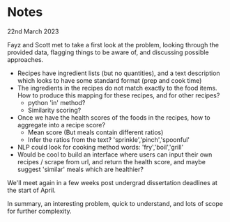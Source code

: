 # Notes
22nd March 2023

Fayz and Scott met to take a first look at the problem, looking through the provided data, flagging things to be aware of, and discussing possible approaches.

- Recipes have ingredient lists (but no quantities), and a text description which looks to have some standard format (prep and cook time)
- The ingredients in the recipes do not match exactly to the food items. How to produce this mapping for these recipes, and for other recipes?
  - python 'in' method?
  - Similarity scoring?
- Once we have the health scores of the foods in the recipes, how to aggregate into a recipe score?
  - Mean score (But meals contain different ratios)
  - Infer the ratios from the text? 'sprinkle','pinch','spoonful'
- NLP could look for cooking method words: 'fry','boil','grill'
- Would be cool to build an interface where users can input their own recipes / scrape from url, and return the health score, and maybe suggest 'similar' meals which are healthier?

We'll meet again in a few weeks post undergrad dissertation deadlines at the start of April.

In summary, an interesting problem, quick to understand, and lots of scope for further complexity.
